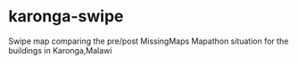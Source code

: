 # karonga-swipe
Swipe map comparing the pre/post MissingMaps Mapathon situation for the buildings in Karonga,Malawi
